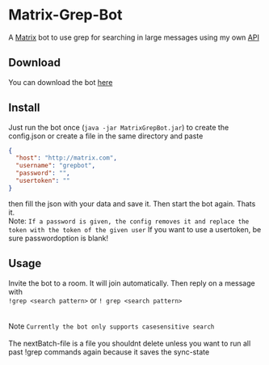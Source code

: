 # Matrix-Grep-Bot
A [Matrix](https://matrix.org/) bot to use grep for searching in large messages using my own [API](https://github.com/JojiiOfficial/Matrix-ClientServer-API-java)

## Download

You can download the bot [here](https://jojii.de/files/matrix/bots/MatrixGrepBot.jar)

## Install
Just run the bot once (`java -jar MatrixGrepBot.jar`) to create the config.json or create a file in the same directory and paste

```json
{
  "host": "http://matrix.com",
  "username": "grepbot",
  "password": "",
  "usertoken": ""
}
```
then fill the json with your data and save it. Then start the bot again. Thats it.
<br>
Note: `If a password is given, the config removes it and replace the token with the token of the given user`
If you want to use a usertoken, be sure passwordoption is blank!

## Usage
Invite the bot to a room. It will join automatically. Then reply on a message with <br>`!grep <search pattern>` or `! grep <search pattern>` <br>
<br><br>Note `Currently the bot only supports casesensitive search`
<br><br>The nextBatch-file is a file you shouldnt delete unless you want to run all past !grep commands again because it saves the sync-state
